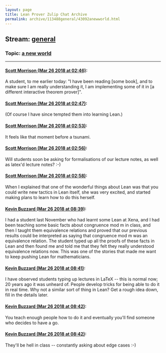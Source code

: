 ```yaml
---
layout: page
title: Lean Prover Zulip Chat Archive 
permalink: archive/113488general/43092anewworld.html
---
```


## Stream: [general](index.html)
### Topic: [a new world](43092anewworld.html)

---

#### [Scott Morrison (Mar 26 2018 at 02:46)](https://leanprover.zulipchat.com/#narrow/stream/113488-general/topic/a%20new%20world/near/124205495):
A student, to me earlier today: "I have been reading [some book], and to make sure I am really understanding it, I am implementing some of it in [a different interactive theorem prover]".

#### [Scott Morrison (Mar 26 2018 at 02:47)](https://leanprover.zulipchat.com/#narrow/stream/113488-general/topic/a%20new%20world/near/124205503):
(Of course I have since tempted them into learning Lean.)

#### [Scott Morrison (Mar 26 2018 at 02:53)](https://leanprover.zulipchat.com/#narrow/stream/113488-general/topic/a%20new%20world/near/124205661):
It feels like that moment before a tsunami.

#### [Scott Morrison (Mar 26 2018 at 02:56)](https://leanprover.zulipchat.com/#narrow/stream/113488-general/topic/a%20new%20world/near/124205748):
Will students soon be asking for formalisations of our lecture notes, as well as latex'd lecture notes? :-)

#### [Scott Morrison (Mar 26 2018 at 02:58)](https://leanprover.zulipchat.com/#narrow/stream/113488-general/topic/a%20new%20world/near/124205780):
When I explained that one of the wonderful things about Lean was that you could write new tactics in Lean itself, she was very excited, and started making plans to learn how to do this herself.

#### [Kevin Buzzard (Mar 26 2018 at 08:39)](https://leanprover.zulipchat.com/#narrow/stream/113488-general/topic/a%20new%20world/near/124214265):
I had a student last November who had learnt some Lean at Xena, and I had been teaching some basic facts about congruence mod m in class, and then I taught them equivalence relations and proved that our previous results could be interpreted as saying that congruence mod m was an equivalence relation. The student typed up all the proofs of these facts in Lean and then found me and told me that they felt they really understood equivalence relations now. This was one of the stories that made me want to keep pushing Lean for mathematicians.

#### [Kevin Buzzard (Mar 26 2018 at 08:41)](https://leanprover.zulipchat.com/#narrow/stream/113488-general/topic/a%20new%20world/near/124214315):
I have observed students typing up lectures in LaTeX -- this is normal now; 20 years ago it was unheard of. People develop tricks for being able to do it in real time. Why not a similar sort of thing in Lean? Get a rough idea down, fill in the details later.

#### [Kevin Buzzard (Mar 26 2018 at 08:42)](https://leanprover.zulipchat.com/#narrow/stream/113488-general/topic/a%20new%20world/near/124214354):
You teach enough people how to do it and eventually you'll find someone who decides to have a go.

#### [Kevin Buzzard (Mar 26 2018 at 08:42)](https://leanprover.zulipchat.com/#narrow/stream/113488-general/topic/a%20new%20world/near/124214355):
They'll be hell in class -- constantly asking about edge cases :-)

